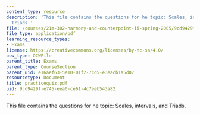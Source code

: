 ```yaml
---
content_type: resource
description: 'This file contains the questions for he topic: Scales, intervals, and
  Triads.'
file: /courses/21m-302-harmony-and-counterpoint-ii-spring-2005/9cd9429fe745eea0ce614c7eeb543a82_practicequiz.pdf
file_type: application/pdf
learning_resource_types:
- Exams
license: https://creativecommons.org/licenses/by-nc-sa/4.0/
ocw_type: OCWFile
parent_title: Exams
parent_type: CourseSection
parent_uid: e16aef63-5e10-01f2-7cd5-e3eacb1a5d07
resourcetype: Document
title: practicequiz.pdf
uid: 9cd9429f-e745-eea0-ce61-4c7eeb543a82
---
```

This file contains the questions for he topic: Scales, intervals, and Triads.